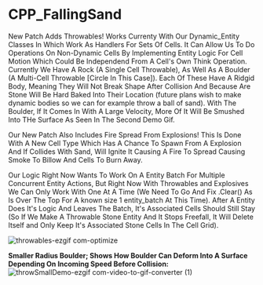 # CPP_FallingSand
New Patch Adds Throwables! Works Currenty With Our Dynamic_Entity Classes In Which Work As Handlers For Sets Of Cells. It Can Allow Us To Do Operations On Non-Dynamic Cells By Implementing Entity Logic For Cell Motion Which Could Be Independend From A Cell's Own Think Operation.
Currently We Have A Rock (A Single Cell Throwable), As Well As A Boulder (A Multi-Cell Throwable [Circle In This Case]). Each Of These Have A Ridgid Body, Meaning They Will Not Break Shape After Collision And Because Are Stone Will Be Hard Baked Into Their Location (future plans wish to make dynamic bodies so we can for example throw a ball of sand). With The Boulder, If It Comes In With A Large Velocity, More Of It Will Be Smushed Into THe Surface As Seen In The Second Demo Gif.

Our New Patch Also Includes Fire Spread From Explosions! This Is Done With A New Cell Type Which Has A Chance To Spawn From A Explosion And If Collides With Sand, Will Ignite It Causing A Fire To Spread Causing Smoke To Billow And Cells To Burn Away.


Our Logic Right Now Wants To Work On A Entity Batch For Multiple Concurrent Entity Actions, But Right Now With Throwables and Explosives We Can Only Work With One At A Time (We Need To Go And Fix .Clear() As Is Over The Top For A known size 1 entity_batch At This Time). After A Entity Does It's Logic And Leaves The Batch, It's Associated Cells Should Still Stay (So If We Make A Throwable Stone Entity And It Stops Freefall, It Will Delete Itself and Only Keep It's Associated Stone Cells In The Cell Grid).

![throwables-ezgif com-optimize](https://github.com/Kingerthanu/CPP_FallingSand/assets/76754592/77a05987-3800-4137-9c76-d87af27902d6)

**Smaller Radius Boulder; Shows How Boulder Can Deform Into A Surface Depending On Incoming Speed Before Collision:**
![throwSmallDemo-ezgif com-video-to-gif-converter (1)](https://github.com/Kingerthanu/CPP_FallingSand/assets/76754592/7d5941ee-ce6b-4bf8-ac96-3490f4bbeb8c)


